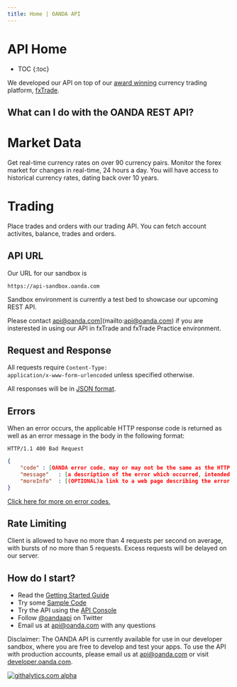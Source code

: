 ```yaml
---
title: Home | OANDA API
---
```


# API Home

* TOC
{:toc} 

We developed our API on top of our [award winning](http://www.forexcrunch.com/forex-magnates-summit-oanda-wins-best-forex-broker-award/) 
currency trading platform, [fxTrade](http://fxtrade.com). 


What can I do with the OANDA REST API?
--------------------------------------

# Market Data

Get real-time currency rates on over 90 currency pairs. Monitor the forex market for changes in real-time, 24 hours a day. You will have access to historical currency rates, dating back over 10 years.

# Trading

Place trades and orders with our trading API.  You can fetch account activites, balance, trades and orders.


API URL
--------------------

Our URL for our sandbox is 
    
    https://api-sandbox.oanda.com

Sandbox environment is currently a test bed to showcase our upcoming REST API.

Please contact api@oanda.com](mailto:api@oanda.com) if you are insterested in using our API in fxTrade and fxTrade Practice environment.


Request and Response
--------------------

All requests require <code>Content-Type: application/x-www-form-urlencoded</code> unless specified otherwise.

All responses will be in [JSON format](http://www.json.org).


Errors
------

When an error occurs, the applicable HTTP response code is returned as well as an error message in the body in the following format:

    HTTP/1.1 400 Bad Request

~~~json
{
    "code" : [OANDA error code, may or may not be the same as the HTTP status code],
    "message"   : [a description of the error which occurred, intended for developers],
    "moreInfo"  : [(OPTIONAL)a link to a web page describing the error and possible causes and solutions]
}
~~~

[Click here for more on error codes.](/docs/v1/troubleshooting)


Rate Limiting
-------------

Client is allowed to have no more than 4 requests per second on average, with bursts of no more than 5 requests. Excess requests will be delayed on our server.


How do I start?
---------------

* Read the [Getting Started Guide](/docs/v1/getting_started/)
* Try some [Sample Code](/docs/v1/code-samples/)
* Try the API using the [API Console](https://apigee.com/oandapoc/embed/console/oanda)
* Follow [@oandaapi](http://twitter.com/oandaapi) on Twitter
* Email us at api@oanda.com with any questions 

Disclaimer: The OANDA API is currently available for use in our developer sandbox, where you are free to develop and test your apps.  To use the API with production accounts, please email us at [api@oanda.com](mailto:api@oanda.com) or visit [developer.oanda.com](http://developer.oanda.com).

[![githalytics.com alpha](https://cruel-carlota.pagodabox.com/08c4e77e4cb54028197e21a0923e9311 "githalytics.com")](http://githalytics.com/oanda/apidocs)

